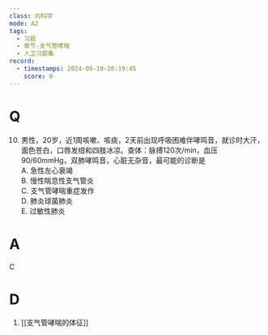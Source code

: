 ```yaml
---
class: 内科学
mode: A2
tags:
  - 习题
  - 章节-支气管哮喘
  - 人卫习题集
record:
  - timestamps: 2024-09-10-20:19:45
    score: 0
---
```


# Q
10. 男性，20岁，近1周咳嗽、咳痰，2天前出现呼吸困难伴哮鸣音，就诊时大汗，面色苍白，口唇发绀和四肢冰凉。查体：脉搏120次/min，血压90/60mmHg，双肺哮鸣音，心脏无杂音，最可能的诊断是  
A. 急性左心衰竭  
B. 慢性喘息性支气管炎  
C. 支气管哮喘重症发作  
D. 肺炎球菌肺炎  
E. 过敏性肺炎  
# A
C
# D
1. [[支气管哮喘的体征]]